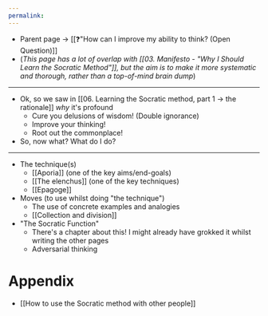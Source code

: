 ```yaml
---
permalink: 
---
```


- Parent page → [[❓"How can I improve my ability to think? (Open Question)]]
- (*This page has a lot of overlap with [[03. Manifesto - "Why I Should Learn the Socratic Method"]], but the aim is to make it more systematic and thorough, rather than a top-of-mind brain dump*)
---
- Ok, so we saw in [[06. Learning the Socratic method, part 1 → the rationale]] *why* it's profound
	- Cure you delusions of wisdom! (Double ignorance)
	- Improve your thinking!
	- Root out the commonplace!
- So, now what? What do I do?
---
- The technique(s)
	- [[Aporia]] (one of the key aims/end-goals)
	- [[The elenchus]] (one of the key techniques)
	- [[Epagoge]]
- Moves (to use whilst doing "the technique")
	- The use of concrete examples and analogies
	- [[Collection and division]]
- "The Socratic Function"
	- There's a chapter about this! I might already have grokked it whilst writing the other pages
	- Adversarial thinking
# Appendix
- [[How to use the Socratic method with other people]]
